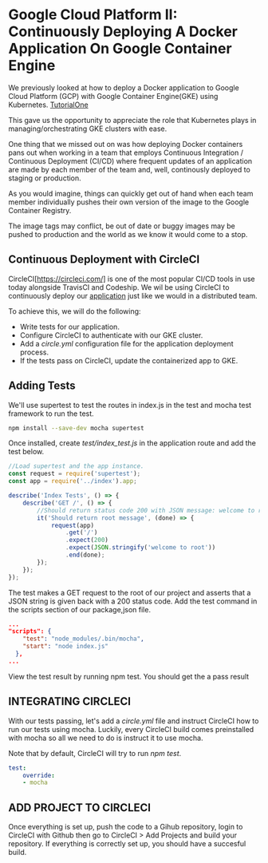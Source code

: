 # Google Cloud Platform II: Continuously Deploying A Docker Application On Google Container Engine

We previously looked at how to deploy a Docker application to Google Cloud Platform (GCP) with Google Container Engine(GKE) using Kubernetes. [TutorialOne](https://github.com/sateesh2020/gcloud-app/tree/tutorialone)

This gave us the opportunity to appreciate the role that Kubernetes plays in managing/orchestrating GKE clusters with ease.

One thing that we missed out on was how deploying Docker containers pans out when working in a team that employs Continuous Integration / Continuous Deployment (CI/CD) where frequent updates of an application are made by each member of the team and, well, continously deployed to staging or production.

As you would imagine, things can quickly get out of hand when each team member individually pushes their own version of the image to the Google Container Registry.

The image tags may conflict, be out of date or buggy images may be pushed to production and the world as we know it would come to a stop.

## Continuous Deployment with CircleCI

CircleCI[https://circleci.com/] is one of the most popular CI/CD tools in use today alongside TravisCI and Codeship. We wil be using CircleCI to continuously deploy our [application](https://github.com/sateesh2020/gcloud-app) just like we would in a distributed team.

To achieve this, we will do the following:

+ Write tests for our application.
+ Configure CircleCI to authenticate with our GKE cluster.
+ Add a *circle.yml* configuration file for the application deployment process.
+ If the tests pass on CircleCI, update the containerized app to GKE.

## Adding Tests

We'll use supertest to test the routes in index.js in the test and mocha test framework to run the test.

```sh
npm install --save-dev mocha supertest
```

Once installed, create *test/index_test.js* in the application route and add the test below.

```js
//Load supertest and the app instance.
const request = require('supertest');
const app = require('../index').app;

describe('Index Tests', () => {
    describe('GET /', () => {
        //Should return status code 200 with JSON message: welcome to root
        it('Should return root message', (done) => {
            request(app)
                .get('/')
                .expect(200)
                .expect(JSON.stringify('welcome to root'))
                .end(done);
        });
    });
});
```

The test makes a GET request to the root of our project and asserts that a JSON string is given back with a 200 status code. Add the test command in the scripts section of our package,json file.

```json
...
"scripts": {
    "test": "node_modules/.bin/mocha",
    "start": "node index.js"
  },
...

```

View the test result by running npm test. You should get the a pass result

## INTEGRATING CIRCLECI

With our tests passing, let's add a *circle.yml* file and instruct CircleCI how to run our tests using mocha. Luckily, every CircleCI build comes preinstalled with mocha so all we need to do is instruct it to use mocha.

Note that by default, CircleCI will try to run *npm test*.

```yaml
test:
    override:
    - mocha
```


## ADD PROJECT TO CIRCLECI

Once everything is set up, push the code to a Gihub repository, login to CircleCI with Github then go to CircleCI > Add Projects and build your repository. If everything is correctly set up, you should have a succesful build.
